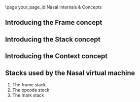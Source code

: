 \page your_page_id Nasal Internals & Concepts

## Introducing the Frame concept

## Introducing the Stack concept

## Introducing the Context concept


## Stacks used by the Nasal virtual machine

1. The frame stack
2. The opcode stock
3. The mark stack